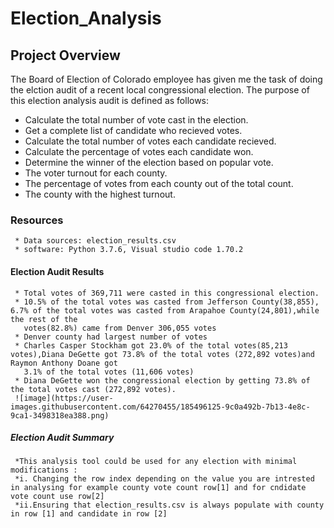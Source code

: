 # Election_Analysis

## Project Overview
  The Board of Election of Colorado employee has given me the task of doing the elction audit of a recent local congressional election.
  The purpose of this election analysis audit is defined as follows:
  * Calculate the total number of vote cast in the election.
  * Get a complete list of candidate who recieved votes.
  * Calculate the total number of votes each candidate recieved.
  * Calculate the percentage of votes each candidate won.
  * Determine the winner of the election based on popular vote.
  * The voter turnout for each county.
  * The percentage of votes from each county out of the total count.
  * The county with the highest turnout.
 ### Resources
     * Data sources: election_results.csv
     * software: Python 3.7.6, Visual studio code 1.70.2
     
 #### Election Audit Results
     * Total votes of 369,711 were casted in this congressional election.
     * 10.5% of the total votes was casted from Jefferson County(38,855), 6.7% of the total votes was casted from Arapahoe County(24,801),while the rest of the 
       votes(82.8%) came from Denver 306,055 votes
     * Denver county had largest number of votes
     * Charles Casper Stockham got 23.0% of the total votes(85,213 votes),Diana DeGette got 73.8% of the total votes (272,892 votes)and Raymon Anthony Doane got 
       3.1% of the total votes (11,606 votes)
     * Diana DeGette won the congressional election by getting 73.8% of the total votes cast (272,892 votes).
     ![image](https://user-images.githubusercontent.com/64270455/185496125-9c0a492b-7b13-4e8c-9ca1-3498318ea388.png)
     
##### Election Audit Summary
     *This analysis tool could be used for any election with minimal modifications :
     *i. Changing the row index depending on the value you are intrested in analysing for example county vote count row[1] and for cndidate vote count use row[2]
     *ii.Ensuring that election_results.csv is always populate with county in row [1] and candidate in row [2]
  
